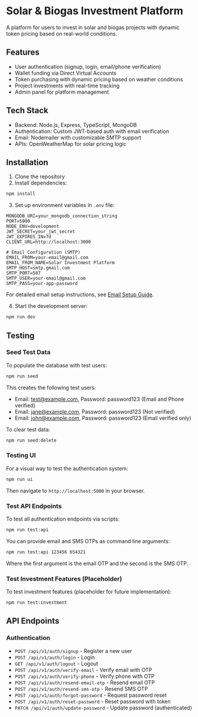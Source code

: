 # Solar & Biogas Investment Platform

A platform for users to invest in solar and biogas projects with dynamic token pricing based on real-world conditions.

## Features

- User authentication (signup, login, email/phone verification)
- Wallet funding via Direct Virtual Accounts
- Token purchasing with dynamic pricing based on weather conditions
- Project investments with real-time tracking
- Admin panel for platform management

## Tech Stack

- Backend: Node.js, Express, TypeScript, MongoDB
- Authentication: Custom JWT-based auth with email verification
- Email: Nodemailer with customizable SMTP support
- APIs: OpenWeatherMap for solar pricing logic

## Installation

1. Clone the repository
2. Install dependencies:

```bash
npm install
```

3. Set up environment variables in `.env` file:

```
MONGODB_URI=your_mongodb_connection_string
PORT=5000
NODE_ENV=development
JWT_SECRET=your_jwt_secret
JWT_EXPIRES_IN=7d
CLIENT_URL=http://localhost:3000

# Email Configuration (SMTP)
EMAIL_FROM=your-email@gmail.com
EMAIL_FROM_NAME=Solar Investment Platform
SMTP_HOST=smtp.gmail.com
SMTP_PORT=587
SMTP_USER=your-email@gmail.com
SMTP_PASS=your-app-password
```

For detailed email setup instructions, see [Email Setup Guide](docs/email-setup.md).

4. Start the development server:

```bash
npm run dev
```

## Testing

### Seed Test Data

To populate the database with test users:

```bash
npm run seed
```

This creates the following test users:
- Email: test@example.com, Password: password123 (Email and Phone verified)
- Email: jane@example.com, Password: password123 (Not verified)
- Email: john@example.com, Password: password123 (Email verified only)

To clear test data:

```bash
npm run seed:delete
```

### Testing UI

For a visual way to test the authentication system:

```bash
npm run ui
```

Then navigate to `http://localhost:5000` in your browser.

### Test API Endpoints

To test all authentication endpoints via scripts:

```bash
npm run test:api
```

You can provide email and SMS OTPs as command line arguments:

```bash
npm run test:api 123456 654321
```

Where the first argument is the email OTP and the second is the SMS OTP.

### Test Investment Features (Placeholder)

To test investment features (placeholder for future implementation):

```bash
npm run test:investment
```

## API Endpoints

### Authentication

- `POST /api/v1/auth/signup` - Register a new user
- `POST /api/v1/auth/login` - Login
- `GET /api/v1/auth/logout` - Logout
- `POST /api/v1/auth/verify-email` - Verify email with OTP
- `POST /api/v1/auth/verify-phone` - Verify phone with OTP
- `POST /api/v1/auth/resend-email-otp` - Resend email OTP
- `POST /api/v1/auth/resend-sms-otp` - Resend SMS OTP
- `POST /api/v1/auth/forgot-password` - Request password reset
- `POST /api/v1/auth/reset-password` - Reset password with token
- `PATCH /api/v1/auth/update-password` - Update password (authenticated) 